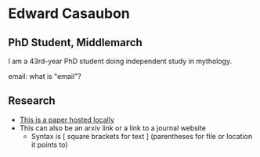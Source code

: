 # Edward Casaubon
## PhD Student, Middlemarch

I am a 43rd-year PhD student doing independent study in mythology.

email: what is "email"?

## Research

+ [This is a paper hosted locally](papers/paper1.pdf)
+ This can also be an arxiv link or a link to a journal website
  * Syntax is [ square brackets for text ] (parentheses for file or location it points to)


